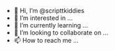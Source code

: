 - 👋 Hi, I’m @scripttkiddies
- 👀 I’m interested in ...
- 🌱 I’m currently learning ...
- 💞️ I’m looking to collaborate on ...
- 📫 How to reach me ...

<!---
scripttkiddies/scripttkiddies is a ✨ special ✨ repository because its `README.md` (this file) appears on your GitHub profile.
You can click the Preview link to take a look at your changes.
--->
